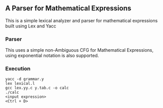 ## A Parser for Mathematical Expressions

This is a simple lexical analyzer and parser for mathematical expressions built using Lex and Yacc


### Parser
This uses a simple non-Ambiguous CFG for Mathematical Expressions, using exponential notation is also supported.
### Execution

```terminal
yacc -d grammar.y
lex lexical.l
gcc lex.yy.c y.tab.c -o calc
./calc
<input expression>
<Ctrl + D>
```

